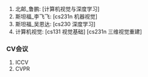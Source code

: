 1. 北邮_鲁鹏: [计算机视觉与深度学习]
2. 斯坦福_李飞飞: [cs231n 机器视觉]
3. 斯坦福_吴恩达: [cs230 深度学习]
4. 计算机视觉: [cs131 视觉基础]  [cs231n 三维视觉重建]
### CV会议
1. ICCV
2. CVPR